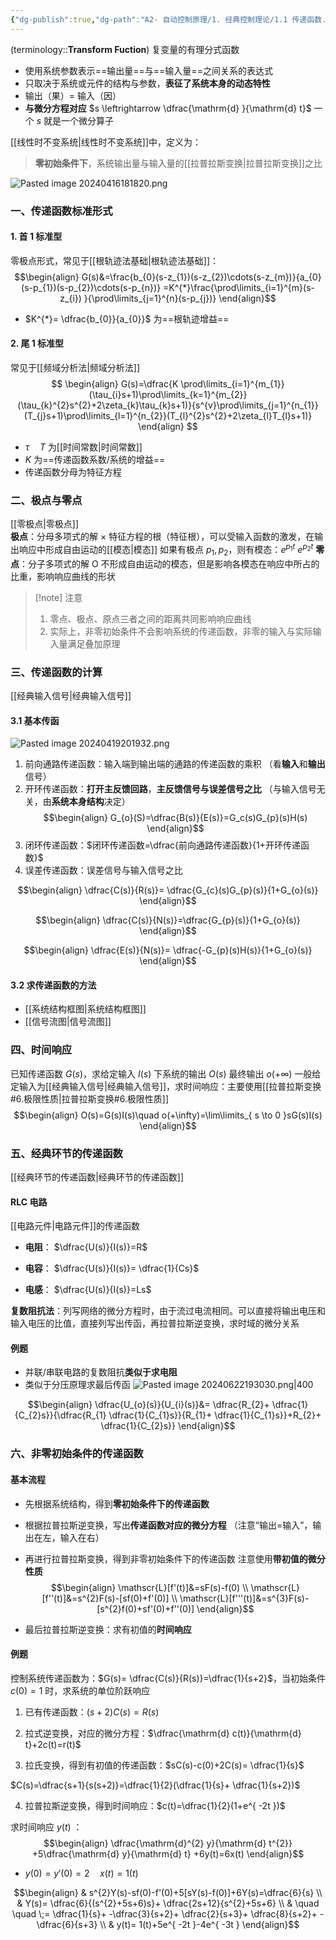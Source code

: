 ```yaml
---
{"dg-publish":true,"dg-path":"A2- 自动控制原理/1. 经典控制理论/1.1 传递函数.md","permalink":"/A2- 自动控制原理/1. 经典控制理论/1.1 传递函数/","dgPassFrontmatter":true,"noteIcon":"","created":"2024-10-16T12:50:55.000+08:00","updated":"2025-04-17T10:09:16.890+08:00"}
---
```



(terminology::**Transform Fuction**)
复变量的有理分式函数
- 使用系统参数表示==输出量==与==输入量==之间关系的表达式
- 只取决于系统或元件的结构与参数，**表征了系统本身的动态特性**
- 输出（果）= 输入（因）
- **与微分方程对应**  $s \leftrightarrow  \dfrac{\mathrm{d} }{\mathrm{d} t}$   一个 $s$ 就是一个微分算子

[[线性时不变系统\|线性时不变系统]]中，定义为：
>**零初始条件下**，系统输出量与输入量的[[拉普拉斯变换\|拉普拉斯变换]]之比

![Pasted image 20240416181820.png](/img/user/Functional%20files/Photo%20Resources/Pasted%20image%2020240416181820.png)

### 一、传递函数标准形式
#### 1. 首 1 标准型
零极点形式，常见于[[根轨迹法基础\|根轨迹法基础]]：
$$\begin{align}
G(s)&=\frac{b_{0}(s-z_{1})(s-z_{2})\cdots(s-z_{m})}{a_{0}(s-p_{1})(s-p_{2})\cdots(s-p_{n})} =K^{*}\frac{\prod\limits_{i=1}^{m}(s-z_{i}) }{\prod\limits_{j=1}^{n}(s-p_{j})}
\end{align}$$

-  $K^{*}= \dfrac{b_{0}}{a_{0}}$ 为==根轨迹增益==

#### 2. 尾 1 标准型
常见于[[频域分析法\|频域分析法]]
$$
\begin{align}
G(s)=\dfrac{K \prod\limits_{i=1}^{m_{1}}(\tau_{i}s+1)\prod\limits_{k=1}^{m_{2}}(\tau_{k}^{2}s^{2}+2\zeta_{k}\tau_{k}s+1)}{s^{v}\prod\limits_{j=1}^{n_{1}}(T_{j}s+1)\prod\limits_{l=1}^{n_{2}}(T_{l}^{2}s^{2}+2\zeta_{l}T_{l}s+1)}
\end{align}
$$

-  $\tau\quad T$ 为[[时间常数\|时间常数]]
-  $K$ 为==传递函数系数/系统的增益==
- 传递函数分母为特征方程
### 二、极点与零点
[[零极点\|零极点]]   
**极点**：分母多项式的解 ×
	特征方程的根（特征根），可以受输入函数的激发，在输出响应中形成自由运动的[[模态\|模态]]
	如果有极点 $p_{1},p_{2}$，则有模态：$e^{ p_{1}t }$  $e^{ p_{2} t}$
**零点**：分子多项式的解 O
	不形成自由运动的模态，但是影响各模态在响应中所占的比重，影响响应曲线的形状

>[!note] 注意
> 1. 零点、极点、原点三者之间的距离共同影响响应曲线
> 2. 实际上，非零初始条件不会影响系统的传递函数，非零的输入与实际输入量满足叠加原理

### 三、传递函数的计算
[[经典输入信号\|经典输入信号]]
#### 3.1 基本传函
![Pasted image 20240419201932.png](/img/user/Functional%20files/Photo%20Resources/Pasted%20image%2020240419201932.png)

1. 前向通路传递函数：输入端到输出端的通路的传递函数的乘积  （看**输入**和**输出**信号）
2. 开环传递函数：**打开主反馈回路**，**主反馈信号与误差信号之比**   （与输入信号无关，由**系统本身结构**决定）
$$\begin{align}
G_{o}(S)=\dfrac{B(s)}{E(s)}=G_c(s)G_{p}(s)H(s)
\end{align}$$
3. 闭环传递函数：$闭环传递函数=\dfrac{前向通路传递函数}{1+开环传递函数}$ 
4. 误差传递函数：误差信号与输入信号之比

$$\begin{align}
\dfrac{C(s)}{R(s)}= \dfrac{G_{c}(s)G_{p}(s)}{1+G_{o}(s)}
\end{align}$$

$$\begin{align}
\dfrac{C(s)}{N(s)}=\dfrac{G_{p}(s)}{1+G_{o}(s)}
\end{align}$$

$$\begin{align}
\dfrac{E(s)}{N(s)}= \dfrac{-G_{p}(s)H(s)}{1+G_{o}(s)}
\end{align}$$

#### 3.2 求传递函数的方法
-  [[系统结构框图\|系统结构框图]]
-  [[信号流图\|信号流图]]

### 四、时间响应
已知传递函数 $G(s)$，求给定输入 $I(s)$ 下系统的输出 $O(s)$  最终输出 $o(+\infty)$
一般给定输入为[[经典输入信号\|经典输入信号]]，求时间响应：主要使用[[拉普拉斯变换#6.极限性质\|拉普拉斯变换#6.极限性质]]
$$\begin{align}
O(s)=G(s)I(s)\quad o(+\infty)=\lim\limits_{ s \to 0 }sG(s)I(s)
\end{align}$$
### 五、经典环节的传递函数
[[经典环节的传递函数\|经典环节的传递函数]]
#### RLC 电路
[[电路元件\|电路元件]]的传递函数
- **电阻**： $\dfrac{U(s)}{I(s)}=R$

- **电容**： $\dfrac{U(s)}{I(s)}= \dfrac{1}{Cs}$

- **电感**： $\dfrac{U(s)}{I(s)}=Ls$

**复数阻抗法**：列写网络的微分方程时，由于流过电流相同。可以直接将输出电压和输入电压的比值，直接列写出传函，再拉普拉斯逆变换，求时域的微分关系
#### 例题
- 并联/串联电路的复数阻抗**类似于求电阻** 
- 类似于分压原理求最后传函
![Pasted image 20240622193030.png|400](/img/user/Functional%20files/Photo%20Resources/Pasted%20image%2020240622193030.png)

$$\begin{align}
\dfrac{U_{o}(s)}{U_{i}(s)}&= \dfrac{R_{2}+ \dfrac{1}{C_{2}s}}{\dfrac{R_{1} \dfrac{1}{C_{1}s}}{R_{1}+ \dfrac{1}{C_{1}s}}+R_{2}+ \dfrac{1}{C_{2}s}}
\end{align}$$

### 六、非零初始条件的传递函数
#### 基本流程
- 先根据系统结构，得到**零初始条件下的传递函数**
- 根据拉普拉斯逆变换，写出**传递函数对应的微分方程**
	（注意“输出=输入”，输出在左，输入在右）
- 再进行拉普拉斯变换，得到非零初始条件下的传递函数
	注意使用**带初值的微分性质**
$$\begin{align}
\mathscr{L}[f'(t)]&=sF(s)-f(0) \\
\mathscr{L}[f''(t)]&=s^{2}F(s)-[sf(0)+f'(0)] \\
\mathscr{L}[f'''(t)]&=s^{3}F(s)-[s^{2}f(0)+sf'(0)+f''(0)]
\end{align}$$

- 最后拉普拉斯逆变换：求有初值的**时间响应**

#### 例题
控制系统传递函数为：$G(s)= \dfrac{C(s)}{R(s)}=\dfrac{1}{s+2}$，当初始条件 $c(0)=1$ 时，求系统的单位阶跃响应

1. 已有传递函数：$(s+2)C(s)=R(s)$

2. 拉式逆变换，对应的微分方程：$\dfrac{\mathrm{d} c(t)}{\mathrm{d} t}+2c(t)=r(t)$

3. 拉氏变换，得到有初值的传递函数：$sC(s)-c(0)+2C(s)= \dfrac{1}{s}$

$C(s)=\dfrac{s+1}{s(s+2)}=\dfrac{1}{2}(\dfrac{1}{s}+ \dfrac{1}{s+2})$

4. 拉普拉斯逆变换，得到时间响应：$c(t)=\dfrac{1}{2}(1+e^{ -2t })$

求时间响应 $y(t)$ ：
$$\begin{align}
\dfrac{\mathrm{d}^{2} y}{\mathrm{d} t^{2}} +5\dfrac{\mathrm{d} y}{\mathrm{d} t} +6y(t)=6x(t)  
\end{align}$$
 -  $y(0)=y'(0)=2\quad x(t)=1(t)$  

$$\begin{align}
 & s^{2}Y(s)-sf(0)-f'(0)+5[sY(s)-f(0)]+6Y(s)=\dfrac{6}{s} \\
 & Y(s)= \dfrac{6}{(s^{2}+5s+6)s}+ \dfrac{2s+12}{s^{2}+5s+6} \\
 & \quad \quad \;= \dfrac{1}{s}+ -\dfrac{3}{s+2}+ \dfrac{2}{s+3}+ \dfrac{8}{s+2}+ -\dfrac{6}{s+3} \\
 & y(t)= 1(t)+5e^{ -2t }-4e^{ -3t }
\end{align}$$


